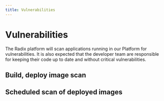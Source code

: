 ```yaml
---
title: Vulnerabilities
---
```


# Vulnerabilities

The Radix platform will scan applications running in our Platform for vulnerabilities. It is also expected that the developer team are responsible for keeping their code up to date and without critical vulnerabilities.

## Build, deploy image scan



## Scheduled scan of deployed images

